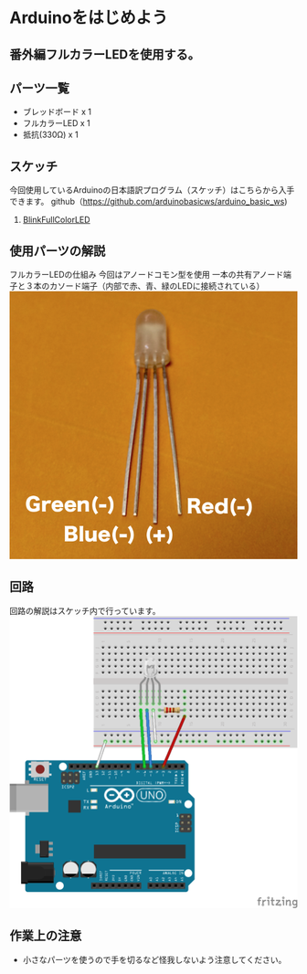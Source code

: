 # Arduinoをはじめよう

## 番外編フルカラーLEDを使用する。

## パーツ一覧
- ブレッドボード x 1
- フルカラーLED x 1
- 抵抗(330Ω) x 1

## スケッチ
今回使用しているArduinoの日本語訳プログラム（スケッチ）はこちらから入手できます。
github（https://github.com/arduinobasicws/arduino_basic_ws)

1. [BlinkFullColorLED](https://github.com/arduinobasicws/arduino_basic_ws/blob/master/Arduino/BlinkFullColorLED/BlinkFullColorLED.ino)

## 使用パーツの解説
フルカラーLEDの仕組み
今回はアノードコモン型を使用
一本の共有アノード端子と３本のカソード端子（内部で赤、青、緑のLEDに接続されている）
![FullColorLED.png](https://raw.githubusercontent.com/arduinobasicws/arduino_basic_ws/master/事前準備/FullColorLED_image.png "Full color LED image")

## 回路
回路の解説はスケッチ内で行っています。
![CircuitFullColorLED.png](https://raw.githubusercontent.com/arduinobasicws/arduino_basic_ws/master/事前準備/CircuitFullColorLED.png "Full color LED image")

## 作業上の注意
- 小さなパーツを使うので手を切るなど怪我しないよう注意してください。

